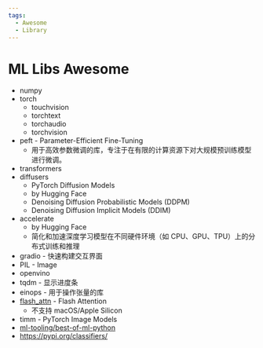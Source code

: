 ```yaml
---
tags:
  - Awesome
  - Library
---
```


# ML Libs Awesome

- numpy
- torch
  - touchvision
  - torchtext
  - torchaudio
  - torchvision
- peft - Parameter-Efficient Fine-Tuning
  - 用于高效参数微调的库，专注于在有限的计算资源下对大规模预训练模型进行微调。
- transformers
- diffusers
  - PyTorch Diffusion Models
  - by Hugging Face
  - Denoising Diffusion Probabilistic Models (DDPM)
  - Denoising Diffusion Implicit Models (DDIM)
- accelerate
  - by Hugging Face
  - 简化和加速深度学习模型在不同硬件环境（如 CPU、GPU、TPU）上的分布式训练和推理
- gradio - 快速构建交互界面
- PIL - Image
- openvino
- tqdm - 显示进度条
- einops - 用于操作张量的库
- [flash_attn](https://github.com/Dao-AILab/flash-attention) - Flash Attention
  - 不支持 macOS/Apple Silicon
- timm - PyTorch Image Models
- [ml-tooling/best-of-ml-python](https://github.com/ml-tooling/best-of-ml-python)
- https://pypi.org/classifiers/
